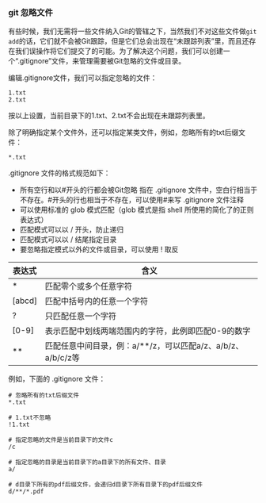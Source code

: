 ### git 忽略文件
有些时候，我们无需将一些文件纳入Git的管辖之下，当然我们不对这些文件做`git add`的话，它们就不会被Git跟踪，但是它们总会出现在“未跟踪列表”里，而且还存在我们误操作将它们提交了的可能。为了解决这个问题，我们可以创建一个“.gitignore”文件，来管理需要被Git忽略的文件或目录。

编辑.gitignore文件，我们可以指定忽略的文件：
```
1.txt
2.txt
```
按以上设置，当前目录下的1.txt、2.txt不会出现在未跟踪列表里。

除了明确指定某个文件外，还可以指定某类文件，例如，忽略所有的txt后缀文件：
```
*.txt
```

.gitignore 文件的格式规范如下：

* 所有空行和以#开头的行都会被Git忽略
指在 .gitignore 文件中，空白行相当于不存在。#开头的行也相当于不存在，可以使用#来写 .gitignore 文件注释
* 可以使用标准的 glob 模式匹配（glob 模式是指 shell 所使用的简化了的正则表达式）
* 匹配模式可以以 / 开头，防止递归
* 匹配模式可以以 / 结尾指定目录
* 要忽略指定模式以外的文件或目录，可以使用 ! 取反

表达式 | 含义
--------|-----
* | 匹配零个或多个任意字符
[abcd] | 匹配中括号内的任意一个字符
? | 只匹配任意一个字符
[0-9] | 表示匹配中划线两端范围内的字符，此例即匹配0-9的数字
** | 匹配任意中间目录，例：a/**/z，可以匹配a/z、a/b/z、a/b/c/z等

例如，下面的 .gitignore 文件：
```
# 忽略所有的txt后缀文件
*.txt

# 1.txt不忽略
!1.txt

# 指定忽略的文件是当前目录下的文件c
/c

# 指定忽略的目录是当前目录下的a目录下的所有文件、目录
a/

# d目录下所有的pdf后缀文件，会递归d目录下所有目录下的pdf后缀文件
d/**/*.pdf
```

